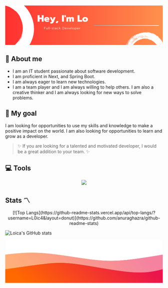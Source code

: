 ![header](./img/banner.png)

## 🚀 About me

- I am an IT student passionate about software development. 
- I am proficient in Next, and Spring Boot.
- I am always eager to learn new technologies. 
- I am a team player and I am always willing to help others. I am also a creative thinker and I am always looking for new ways to solve problems.

## 💫 My goal

 I am looking for opportunities to use my skills and knowledge to make a positive impact on the world. I am also looking for opportunities to learn and grow as a developer.

> ✨ If you are looking for a talented and motivated developer, I would be a great addition to your team. ✨


## 💻 Tools

<p align="center">
  <a href="https://skillicons.dev">
    <img src="https://skillicons.dev/icons?i=ts,java,postgres,spring,react,nextjs,docker,aws,github,idea,vscode,postman" />
  </a>
</p>

## Stats 〽️

<p align="center">
 [![Top Langs](https://github-readme-stats.vercel.app/api/top-langs/?username=L0ic4&layout=donut)](https://github.com/anuraghazra/github-readme-stats)

 ![Loica's GitHub stats](https://github-readme-stats.vercel.app/api?username=L0ic4&bg_color=30,e96443,904e95\&title_color=fff\&text_color=fff&rank_icon=github)
</p>

![image](./img/wave.svg)

